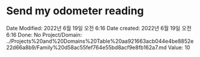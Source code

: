 # Send my odometer reading

Date Modified: 2022년 6월 19일 오전 6:16
Date created: 2022년 6월 19일 오전 6:16
Done: No
Project/Domain: ../Projects%20and%20Domains%20Table%20aa921663acb044e4be8852e22d66a8b9/Family%20d58ac55fef764e55bd8acf9e8fb162a7.md
Value: 10